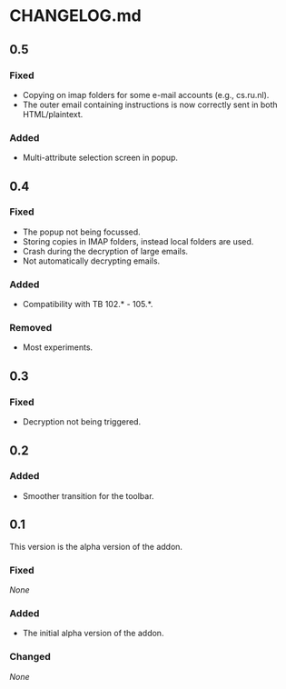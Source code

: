 # CHANGELOG.md

## 0.5

### Fixed

-   Copying on imap folders for some e-mail accounts (e.g., cs.ru.nl).
-   The outer email containing instructions is now correctly sent in both HTML/plaintext.

### Added

-   Multi-attribute selection screen in popup.

## 0.4

### Fixed

-   The popup not being focussed.
-   Storing copies in IMAP folders, instead local folders are used.
-   Crash during the decryption of large emails.
-   Not automatically decrypting emails.

### Added

-   Compatibility with TB 102.\* - 105.\*.

### Removed

-   Most experiments.

## 0.3

### Fixed

-   Decryption not being triggered.

## 0.2

### Added

-   Smoother transition for the toolbar.

## 0.1

This version is the alpha version of the addon.

### Fixed

_None_

### Added

-   The initial alpha version of the addon.

### Changed

_None_
